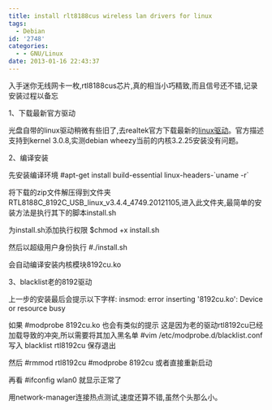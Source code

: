 ```yaml
---
title: install rlt8188cus wireless lan drivers for linux
tags:
  - Debian
id: '2748'
categories:
  - - GNU/Linux
date: 2013-01-16 22:43:37
---
```


入手迷你无线网卡一枚,rtl8188cus芯片,真的相当小巧精致,而且信号还不错,记录安装过程以备忘
<!-- more -->
1、下载最新官方驱动

光盘自带的linux驱动稍微有些旧了,去realtek官方下载最新的[linux驱动](http://www.realtek.com.tw/downloads/downloadsView.aspx?Langid=3&PNid=48&PFid=48&Level=5&Conn=4&DownTypeID=3&GetDown=false&Downloads=true#2742)。官方描述支持到kernel 3.0.8,实测debian wheezy当前的内核3.2.25安装没有问题。

2、编译安装

先安装编译环境
#apt-get install build-essential linux-headers-\`uname -r\`

将下载的zip文件解压得到文件夹RTL8188C_8192C_USB_linux_v3.4.4_4749.20121105,进入此文件夹,最简单的安装方法是执行其下的脚本install.sh

为install.sh添加执行权限
$chmod +x install.sh

然后以超级用户身份执行
#./install.sh

会自动编译安装内核模块8192cu.ko

3、blacklist老的8192驱动

上一步的安装最后会提示以下字样:
insmod: error inserting '8192cu.ko': Device or resource busy

如果
#modprobe 8192cu.ko
也会有类似的提示
这是因为老的驱动rtl8192cu已经加载导致的冲突,所以需要将其加入黑名单
#vim /etc/modprobe.d/blacklist.conf
写入
blacklist rtl8192cu
保存退出

然后
#rmmod rtl8192cu
#modprobe 8192cu
或者直接重新启动

再看
#ifconfig wlan0
就显示正常了

用network-manager连接热点测试,速度还算不错,虽然个头那么小。